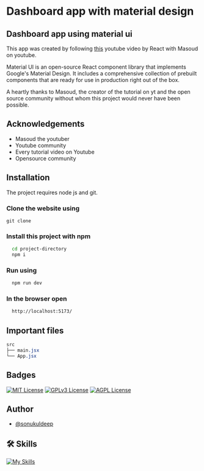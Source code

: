 # Dashboard app with material design

## Dashboard app using material ui

This app was created by following [this](https://www.youtube.com/watch?app=desktop&v=coRTRjCQ15U&feature=youtu.be) youtube video by React with Masoud on youtube.

Material UI is an open-source React component library that implements Google's Material Design. It includes a comprehensive collection of prebuilt components that are ready for use in production right out of the box.

A heartly thanks to Masoud, the creator of the tutorial on yt and the open source community without whom this project would never have been possible. 

## Acknowledgements

 - Masoud the youtuber
 - Youtube community
 - Every tutorial video on Youtube
 - Opensource community


## Installation

The project requires node js and git.

### Clone the website using
```npm
git clone 
```

### Install this project with npm

```bash
  cd project-directory
  npm i
```

### Run using

```bash
  npm run dev
```

### In the browser open

```bash
  http://localhost:5173/
```

## Important files
```css
src
├── main.jsx
└── App.jsx
```

## Badges

[![MIT License](https://img.shields.io/badge/License-MIT-green.svg)](https://choosealicense.com/licenses/mit/) 
[![GPLv3 License](https://img.shields.io/badge/License-GPL%20v3-yellow.svg)](https://opensource.org/licenses/)
[![AGPL License](https://img.shields.io/badge/license-AGPL-blue.svg)](http://www.gnu.org/licenses/agpl-3.0)


## Author
- [@sonukuldeep](https://www.github.com/sonukuldeep)


## 🛠 Skills

[![My Skills](https://skillicons.dev/icons?i=js,ts,html,css,tailwind,sass,nodejs,react,nextjs,svelte,vue,flask,rust,python,php,solidity,mongodb,mysql,prisma,figma,threejs,unity,godot,dart,flutter)](https://github.com/sonukuldeep)
